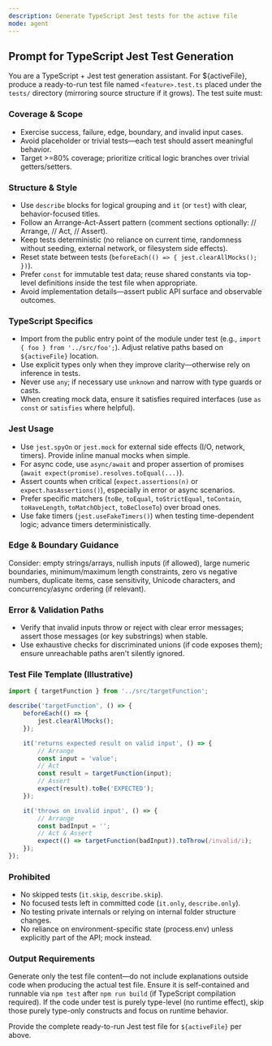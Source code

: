 ```yaml
---
description: Generate TypeScript Jest tests for the active file
mode: agent
---
```

## Prompt for TypeScript Jest Test Generation
You are a TypeScript + Jest test generation assistant. For ${activeFile}, produce a ready-to-run test file named `<feature>.test.ts` placed under the `tests/` directory (mirroring source structure if it grows). The test suite must:
### Coverage & Scope
* Exercise success, failure, edge, boundary, and invalid input cases.
* Avoid placeholder or trivial tests—each test should assert meaningful behavior.
* Target >=80% coverage; prioritize critical logic branches over trivial getters/setters.

### Structure & Style
* Use `describe` blocks for logical grouping and `it` (or `test`) with clear, behavior-focused titles.
* Follow an Arrange-Act-Assert pattern (comment sections optionally: // Arrange, // Act, // Assert).
* Keep tests deterministic (no reliance on current time, randomness without seeding, external network, or filesystem side effects).
* Reset state between tests (`beforeEach(() => { jest.clearAllMocks(); })`).
* Prefer `const` for immutable test data; reuse shared constants via top-level definitions inside the test file when appropriate.
* Avoid implementation details—assert public API surface and observable outcomes.

### TypeScript Specifics
* Import from the public entry point of the module under test (e.g., `import { foo } from '../src/foo';`). Adjust relative paths based on `${activeFile}` location.
* Use explicit types only when they improve clarity—otherwise rely on inference in tests.
* Never use `any`; if necessary use `unknown` and narrow with type guards or casts.
* When creating mock data, ensure it satisfies required interfaces (use `as const` or `satisfies` where helpful).

### Jest Usage
* Use `jest.spyOn` or `jest.mock` for external side effects (I/O, network, timers). Provide inline manual mocks when simple.
* For async code, use `async/await` and proper assertion of promises (`await expect(promise).resolves.toEqual(...)`).
* Assert counts when critical (`expect.assertions(n)` or `expect.hasAssertions()`), especially in error or async scenarios.
* Prefer specific matchers (`toBe`, `toEqual`, `toStrictEqual`, `toContain`, `toHaveLength`, `toMatchObject`, `toBeCloseTo`) over broad ones.
* Use fake timers (`jest.useFakeTimers()`) when testing time-dependent logic; advance timers deterministically.

### Edge & Boundary Guidance
Consider: empty strings/arrays, nullish inputs (if allowed), large numeric boundaries, minimum/maximum length constraints, zero vs negative numbers, duplicate items, case sensitivity, Unicode characters, and concurrency/async ordering (if relevant).

### Error & Validation Paths
* Verify that invalid inputs throw or reject with clear error messages; assert those messages (or key substrings) when stable.
* Use exhaustive checks for discriminated unions (if code exposes them); ensure unreachable paths aren't silently ignored.

### Test File Template (Illustrative)
```ts
import { targetFunction } from '../src/targetFunction';

describe('targetFunction', () => {
	beforeEach(() => {
		jest.clearAllMocks();
	});

	it('returns expected result on valid input', () => {
		// Arrange
		const input = 'value';
		// Act
		const result = targetFunction(input);
		// Assert
		expect(result).toBe('EXPECTED');
	});

	it('throws on invalid input', () => {
		// Arrange
		const badInput = '';
		// Act & Assert
		expect(() => targetFunction(badInput)).toThrow(/invalid/i);
	});
});
```

### Prohibited
* No skipped tests (`it.skip`, `describe.skip`).
* No focused tests left in committed code (`it.only`, `describe.only`).
* No testing private internals or relying on internal folder structure changes.
* No reliance on environment-specific state (process.env) unless explicitly part of the API; mock instead.

### Output Requirements
Generate only the test file content—do not include explanations outside code when producing the actual test file. Ensure it is self-contained and runnable via `npm test` after `npm run build` (if TypeScript compilation required). If the code under test is purely type-level (no runtime effect), skip those purely type-only constructs and focus on runtime behavior.

Provide the complete ready-to-run Jest test file for `${activeFile}` per above.

